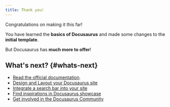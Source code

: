 ```yaml
---
title: Thank you!
---
```


Congratulations on making it this far!

You have learned the **basics of Docusaurus** and made some changes to the **initial template**.

But Docusaurus has **much more to offer**!

## What's next? {#whats-next}

- [Read the official documentation](https://v2.docusaurus.io/).
- [Design and Layout your Docusaurus site](https://v2.docusaurus.io/docs/styling-layout)
- [Integrate a search bar into your site](https://v2.docusaurus.io/docs/search)
- [Find inspirations in Docusaurus showcase](https://v2.docusaurus.io/showcase)
- [Get involved in the Docusaurus Community](https://v2.docusaurus.io/community/support)
